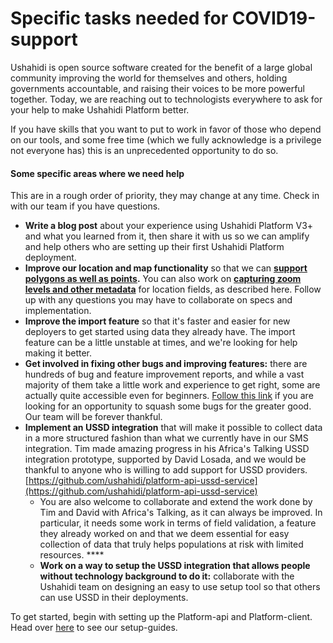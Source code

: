 # Specific tasks needed for COVID19-support

Ushahidi is open source software created for the benefit of a large global community improving the world for themselves and others, holding governments accountable, and raising their voices to be more powerful together. Today, we are reaching out to technologists everywhere to ask for your help to make Ushahidi Platform better.

If you have skills that you want to put to work in favor of those who depend on our tools, and some free time \(which we fully acknowledge is a privilege not everyone has\) this is an unprecedented opportunity to do so.

#### Some specific areas where we need help

This are in a rough order of priority, they may change at any time. Check in with our team if you have questions.

* **Write a blog post** about your experience using Ushahidi Platform V3+ and what you learned from it, then share it with us so we can amplify and help others who are setting up their first Ushahidi Platform deployment.
* **Improve our location and map functionality** so that we can [**support polygons as well as points**](https://github.com/ushahidi/platform/issues/1231)**.** You can also work on [**capturing zoom levels and other metadata**](https://github.com/ushahidi/platform/issues/600) for location fields, as described here. Follow up with any questions you may have to collaborate on specs and implementation.
* **Improve the import feature** so that it's faster and easier for new deployers to get started using data they already have. The import feature can be a little unstable at times, and we're looking for help making it better.
* **Get involved in fixing other bugs and improving features:** there are hundreds of bug and feature improvement reports, and while a vast majority of them take a little work and experience to get right, some are actually quite accessible even for beginners. [Follow this link](https://github.com/ushahidi/platform/issues?q=is%3Aopen+is%3Aissue+label%3ABug) if you are looking for an opportunity to squash some bugs for the greater good. Our team will be forever thankful.
* **Implement an USSD integration** that will make it possible to collect data in a more structured fashion than what we currently have in our SMS integration. Tim made amazing progress in his Africa's Talking USSD integration prototype, supported by David Losada, and we would be thankful to anyone who is willing to add support for USSD providers. [https://github.com/ushahidi/platform-api-ussd-service](https://github.com/ushahidi/platform-api-ussd-service)
  * You are also welcome to collaborate and extend the work done by Tim and David with Africa's Talking, as it can always be improved. In particular, it needs some work in terms of field validation, a feature they already worked on and that we deem essential for easy collection of data that truly helps populations at risk with limited resources. ****
  * **Work on a way to setup the USSD integration that allows people without technology background to do it:** collaborate with the Ushahidi team on designing an easy to use setup tool so that others can use USSD in their deployments.



To get started, begin with setting up the Platform-api and Platform-client. Head over [here](../development-and-code/setup_alternatives/) to see our setup-guides.

